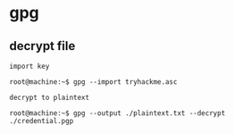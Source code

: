 # gpg

## decrypt file

```console
import key

root@machine:~$ gpg --import tryhackme.asc 
```

```console
decrypt to plaintext

root@machine:~$ gpg --output ./plaintext.txt --decrypt ./credential.pgp 
```